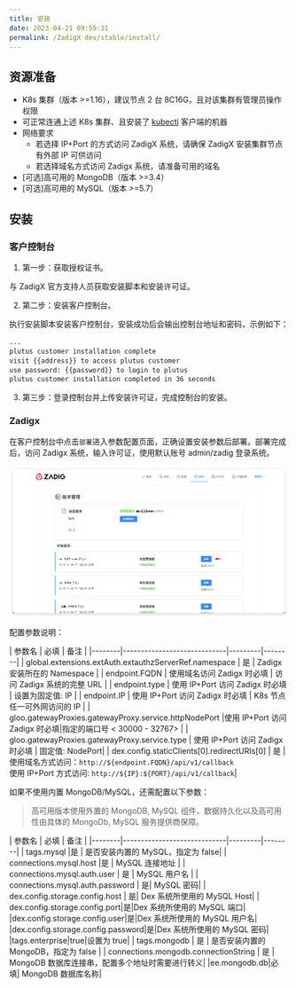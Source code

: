 ```yaml
---
title: 安装
date: 2023-04-21 09:59:31
permalink: /ZadigX dev/stable/install/
---
```


## 资源准备

- K8s 集群（版本 >=1.16），建议节点 2 台 8C16G，且对该集群有管理员操作权限
- 可正常连通上述 K8s 集群、且安装了 [kubectl](https://kubernetes.io/docs/tasks/tools/) 客户端的机器
- 网络要求
    - 若选择 IP+Port 的方式访问 ZadigX 系统，请确保 ZadigX 安装集群节点有外部 IP 可供访问
    - 若选择域名方式访问 Zadigx 系统，请准备可用的域名
- [可选]高可用的 MongoDB（版本 >=3.4）
- [可选]高可用的 MySQL（版本 >=5.7）

## 安装

### 客户控制台

1. 第一步：获取授权证书。

与 ZadigX 官方支持人员获取安装脚本和安装许可证。

2. 第二步：安装客户控制台。

执行安装脚本安装客户控制台，安装成功后会输出控制台地址和密码，示例如下：

``` bash
...
plutus customer installation complete
visit {{address}} to access plutus customer
use password: {{password}} to login to plutus
plutus customer installation completed in 36 seconds
```

3. 第三步：登录控制台并上传安装许可证，完成控制台的安装。

### Zadigx

在客户控制台中点击`部署`进入参数配置页面，正确设置安装参数后部署。部署完成后，访问 Zadigx 系统，输入许可证，使用默认账号 admin/zadig 登录系统。

![安装](./_images/install_1.png)

配置参数说明：

| 参数名 | 必填              | 备注 | 
|--------|-----------------------------|---------|--------|
| global.extensions.extAuth.extauthzServerRef.namespace | 是 | Zadigx 安装所在的 Namespace | 
| endpoint.FQDN |  使用域名访问 Zadigx 时必填 | 访问 Zadigx 系统的完整 URL | 
| endpoint.type | 使用 IP+Port 访问 Zadigx 时必填 | 设置为固定值: IP |
| endpoint.IP | 使用 IP+Port 访问 Zadigx 时必填 | K8s 节点任一可外网访问的 IP |
| gloo.gatewayProxies.gatewayProxy.service.httpNodePort |使用 IP+Port 访问 Zadigx 时必填|指定的端口号 < 30000 - 32767> |
| gloo.gatewayProxies.gatewayProxy.service.type | 使用 IP+Port 访问 Zadigx 时必填 | 固定值:  NodePort|
| dex.config.staticClients[0].redirectURIs[0] | 是 | 使用域名方式访问：`http://${endpoint.FQDN}/api/v1/callback`<br>使用 IP+Port 方式访问: `http://${IP}:${PORT}/api/v1/callback`|

如果不使用内置 MongoDB/MySQL，还需配置以下参数：

> 高可用版本使用外置的 MongoDB, MySQL 组件，数据持久化以及高可用性由具体的 MongoDb, MySQL 服务提供商保障。

| 参数名 | 必填              | 备注 | 
|--------|-----------------------------|---------|--------|
| tags.mysql |是 | 是否安装内置的 MySQL，指定为 false| 
| connections.mysql.host |是 | MySQL 连接地址 |
| connections.mysql.auth.user | 是 | MySQL 用户名 |
| connections.mysql.auth.password | 是| MySQL 密码|
| dex.config.storage.config.host | 是| Dex 系统所使用的 MySQL Host|
| dex.config.storage.config.port|是|Dex 系统所使用的 MySQL 端口|
|dex.config.storage.config.user|是|Dex 系统所使用的 MySQL 用户名|
|dex.config.storage.config.password|是|Dex 系统所使用的 MySQL 密码|
|tags.enterprise|true|设置为 true|
| tags.mongodb | 是 | 是否安装内置的 MongoDB，指定为 false |
| connections.mongodb.connectionString | 是 | MongoDB 数据库连接串，配置多个地址时需要进行转义|
|ee.mongodb.db|必填| MongoDB 数据库名称|
